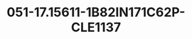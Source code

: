 ---
title: 051-17.15611-1B82IN171C62P-CLE1137
image: 051-17.15611-1B82IN171C62P-CLE1137.jpg
brand: sposo
layout: vestito
---
